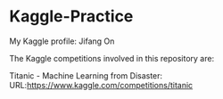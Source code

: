 # Kaggle-Practice

My Kaggle profile: Jifang On

The Kaggle competitions involved in this repository are:

Titanic - Machine Learning from Disaster: URL:https://www.kaggle.com/competitions/titanic
